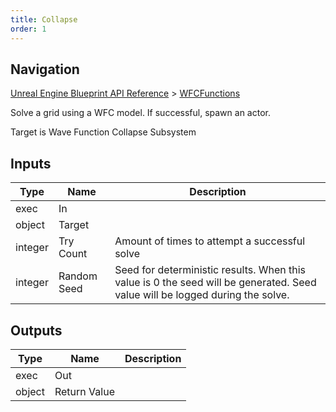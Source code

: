 ```yaml
---
title: Collapse
order: 1
---
```

## Navigation

[Unreal Engine Blueprint API Reference](https://dev.epicgames.com/documentation/en-us/unreal-engine/BlueprintAPI) > [WFCFunctions](https://dev.epicgames.com/documentation/en-us/unreal-engine/BlueprintAPI/WFCFunctions)

Solve a grid using a WFC model. If successful, spawn an actor.

Target is Wave Function Collapse Subsystem

## Inputs

| Type | Name | Description |
| --- | --- | --- |
| exec | In |  |
| object | Target |  |
| integer | Try Count | Amount of times to attempt a successful solve |
| integer | Random Seed | Seed for deterministic results. When this value is 0 the seed will be generated. Seed value will be logged during the solve. |

## Outputs

| Type | Name | Description |
| --- | --- | --- |
| exec | Out |  |
| object | Return Value |  |
